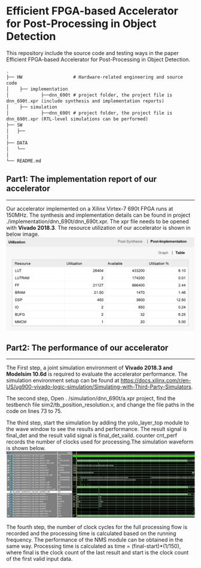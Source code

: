 # Efficient FPGA-based Accelerator for Post-Processing in Object Detection
This repository include the source code and testing ways in the paper Efficient FPGA-based Accelerator for Post-Processing in Object Detection.
```plaintext
.
├── HW                   # Hardware-related engineering and source code
│    ├── implementation
│            ├──dnn_690t # project folder, the project file is dnn_690t.xpr (include synthesis and implementation reports)   
│    ├── simulation
│            ├──dnn_690t # project folder, the project file is dnn_690t.xpr (RTL-level simulations can be performed)
├── SW
│   ├── 
│
├── DATA
│   └── 
│
└── README.md
```
## Part1:  The implementation report of our accelerator
---
Our accelerator implemented on a Xilinx Virtex-7 690t FPGA runs at 150MHz. The synthesis and implementation details can be found in project ./implementation/dnn_690t/dnn_690t.xpr. The xpr file needs to be opened with __Vivado 2018.3__. The resource utilization of our accelerator is shown in below image.
![File Open Error](HW/implementation/result/resource.png)

## Part2:  The performance of our accelerator
---
The First step, a joint simulation environment of __Vivado 2018.3 and Modelsim 10.6d__ is required to evaluate the accelerator performance. The simulation environment setup can be found at https://docs.xilinx.com/r/en-US/ug900-vivado-logic-simulation/Simulating-with-Third-Party-Simulators.

The second step, Open . /simulation/dnn_690t/a.xpr project, find the testbench file sim2/tb_position_resolution.v, and change the file paths in the code on lines 73 to 75.

The third step, start the simulation by adding the yolo_layer_top module to the wave window to see the results and performance. The result signal is final_det and the result valid signal is final_det_vaild. counter cnt_perf records the number of clocks used for processing.The simulation waveform is shown below.
![File Open Error](HW/simulation/image/sim_fig1.png)

The fourth step, the number of clock cycles for the full processing flow is recorded and the processing time is calculated based on the running frequency. The performance of the NMS module can be obtained in the same way. Processing time is calculated as time = (final-start)*(1/150), where final is the clock count of the last result and start is the clock count of the first valid input data.